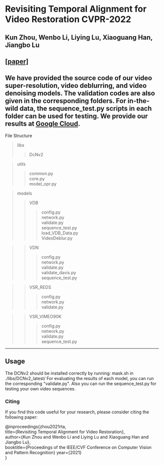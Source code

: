 # Revisiting Temporal Alignment for Video Restoration CVPR-2022
## Kun Zhou, Wenbo Li, Liying Lu, Xiaoguang Han, Jiangbo Lu
[\[paper\]](https://arxiv.org/pdf/2111.15288v2.pdf) <br>
---
We have provided the source code of our video super-resolution, video deblurring, and video denoising models. The validation codes are also given in the corresponding folders. For in-the-wild data, the sequence_test.py scripts in each folder can be used for testing. 
We provide our results at [Google Cloud](https://drive.google.com/drive/folders/1EMWTJhRXR6F3-6Mk-4T09kB5qSMcs1iS?usp=sharing).
---
File Structure  <br>
   >libs <br>
   >>DcNv2 <br>
   
   >utils <br>
   >>common.py  <br>
   >>core.py  <br>
   >>model_opr.py  <br>
   
   >models  <br>
   >>VDB  <br>
   >>>config.py   <br>
   >>>network.py  <br>
   >>>validate.py  <br>
   >>>sequence_test.py  <br>
   >>>load_VDB_Data.py  <br>
   >>>VideoDeblur.py  <br>
   
   >>VDN  <br>
  >>>config.py   <br>
  >>>network.py  <br>
  >>>validate.py  <br>
  >>>validate_davis.py  <br>
  >>>sequence_test.py  <br>
  
  >>VSR_REDS  <br>
  >>>config.py   <br>
  >>>network.py  <br>
  >>>validate.py  <br>
  
   >>VSR_VIMEO90K  <br>
   >>>config.py   <br>
   >>>network.py  <br>
   >>>validate.py  <br>
   >>>sequence_test.py  <br>
---
## Usage
The DCNv2 should be installed correctly by running:
      mask.sh in ./libs/DCNv2_latest/
For evaluating the results of each model, you can run the corresponding "validate.py".
Also you can run the sequence_test.py for testing your own video sequences.

### Citing
If you find this code useful for your research, please consider citing the following paper:

@inproceedings{zhou2021rta, <br>
      title={Revisiting Temporal Alignment for Video Restoration},<br>
      author={Kun Zhou and Wenbo Li and Liying Lu and Xiaoguang Han and Jiangbo Lu},<br>
      booktitle={Proceedings of the IEEE/CVF Conference on Computer Vision and Pattern Recognition}
      year={2021}<br>
    }<br>
